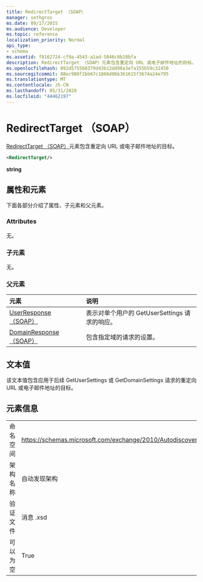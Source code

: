 ```yaml
---
title: RedirectTarget （SOAP）
manager: sethgros
ms.date: 09/17/2015
ms.audience: Developer
ms.topic: reference
localization_priority: Normal
api_type:
- schema
ms.assetid: f8162724-cf9a-4543-a1ad-5846c8b10bfa
description: RedirectTarget （SOAP）元素包含重定向 URL 或电子邮件地址的目标。
ms.openlocfilehash: 092d575560379d43b12dd98a3efa155b59c31450
ms.sourcegitcommit: 88ec988f2bb67c1866d06b361615f3674a24e795
ms.translationtype: MT
ms.contentlocale: zh-CN
ms.lasthandoff: 05/31/2020
ms.locfileid: "44462197"
---
```

# <a name="redirecttarget-soap"></a>RedirectTarget （SOAP）

[RedirectTarget （SOAP）](redirecttarget-soap.md)元素包含重定向 URL 或电子邮件地址的目标。 
  
```XML
<RedirectTarget/>
```

 **string**
## <a name="attributes-and-elements"></a>属性和元素

下面各部分介绍了属性、子元素和父元素。
  
### <a name="attributes"></a>Attributes

无。
  
### <a name="child-elements"></a>子元素

无。
  
### <a name="parent-elements"></a>父元素

|**元素**|**说明**|
|:-----|:-----|
|[UserResponse （SOAP）](userresponse-soap.md) <br/> |表示对单个用户的 GetUserSettings 请求的响应。  <br/> |
|[DomainResponse （SOAP）](domainresponse-soap.md) <br/> |包含指定域的请求的设置。  <br/> |
   
## <a name="text-value"></a>文本值

该文本值包含应用于后续 GetUserSettings 或 GetDomainSettings 请求的重定向 URL 或电子邮件地址的目标。
  
## <a name="element-information"></a>元素信息

|||
|:-----|:-----|
|命名空间  <br/> |https://schemas.microsoft.com/exchange/2010/Autodiscover  <br/> |
|架构名称  <br/> |自动发现架构  <br/> |
|验证文件  <br/> |消息 .xsd  <br/> |
|可以为空  <br/> |True  <br/> |
   

